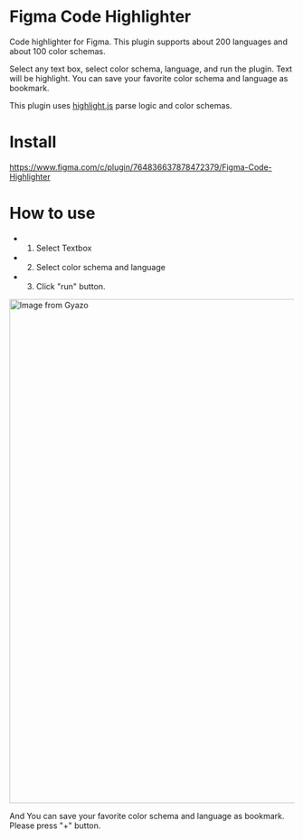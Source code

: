 # Figma Code Highlighter

Code highlighter for Figma. This plugin supports about 200 languages and about 100 color schemas.

Select any text box, select color schema, language, and run the plugin. Text will be highlight.
You can save your favorite color schema and language as bookmark.

This plugin uses <a href="https://github.com/highlightjs/highlight.js">highlight.js</a> parse logic and color schemas.

# Install
https://www.figma.com/c/plugin/764836637878472379/Figma-Code-Highlighter

# How to use

- 1. Select Textbox
- 2. Select color schema and language
- 3. Click "run" button.
 
<a href="https://gyazo.com/ea7ca96806aead64d70caeaf447d2fb5"><img src="https://i.gyazo.com/ea7ca96806aead64d70caeaf447d2fb5.gif" alt="Image from Gyazo" width="892"/></a>

And You can save your favorite color schema and language as bookmark. Please press "+" button.
